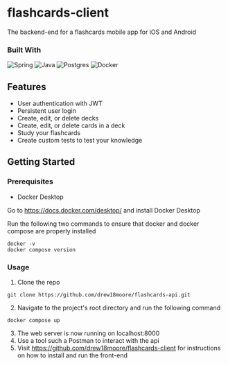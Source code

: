 # flashcards-client

The backend-end for a flashcards mobile app for iOS and Android

### Built With

![Spring](https://img.shields.io/badge/spring-%236DB33F.svg?style=for-the-badge&logo=spring&logoColor=white)
![Java](https://img.shields.io/badge/java-%23ED8B00.svg?style=for-the-badge&logo=openjdk&logoColor=white)
![Postgres](https://img.shields.io/badge/postgres-%23316192.svg?style=for-the-badge&logo=postgresql&logoColor=white)
![Docker](https://img.shields.io/badge/docker-%230db7ed.svg?style=for-the-badge&logo=docker&logoColor=white)

## Features

- User authentication with JWT
- Persistent user login
- Create, edit, or delete decks
- Create, edit, or delete cards in a deck
- Study your flashcards
- Create custom tests to test your knowledge

## Getting Started
### Prerequisites
- Docker Desktop

Go to https://docs.docker.com/desktop/ and install Docker Desktop

Run the following two commands to ensure that docker and docker compose are properly installed
```
docker -v
docker compose version
```

### Usage
1. Clone the repo
```
git clone https://github.com/drew18moore/flashcards-api.git
```
2. Navigate to the project's root directory and run the following command
```
docker compose up
```
3. The web server is now running on localhost:8000
4. Use a tool such a Postman to interact with the api
5. Visit https://github.com/drew18moore/flashcards-client for instructions on how to install and run the front-end